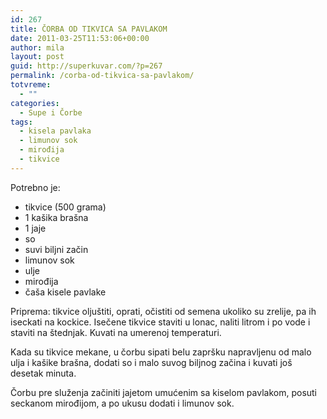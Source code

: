 ```yaml
---
id: 267
title: ČORBA OD TIKVICA SA PAVLAKOM
date: 2011-03-25T11:53:06+00:00
author: mila
layout: post
guid: http://superkuvar.com/?p=267
permalink: /corba-od-tikvica-sa-pavlakom/
totvreme:
  - ""
categories:
  - Supe i Čorbe
tags:
  - kisela pavlaka
  - limunov sok
  - mirođija
  - tikvice
---
```

Potrebno je:

  * tikvice (500 grama)
  * 1 kašika brašna
  * 1 jaje
  * so
  * suvi biljni začin
  * limunov sok
  * ulje
  * mirođija
  * čaša kisele pavlake

Priprema: tikvice oljuštiti, oprati, očistiti od semena ukoliko su zrelije, pa ih iseckati na kockice. Isečene tikvice staviti u lonac, naliti litrom i po vode i staviti na štednjak. Kuvati na umerenoj temperaturi.

Kada su tikvice mekane, u čorbu sipati belu zapršku napravljenu od malo ulja i kašike brašna, dodati so i malo suvog biljnog začina i kuvati još desetak minuta.

Čorbu pre služenja začiniti jajetom umućenim sa kiselom pavlakom, posuti seckanom mirođijom, a po ukusu dodati i limunov sok.